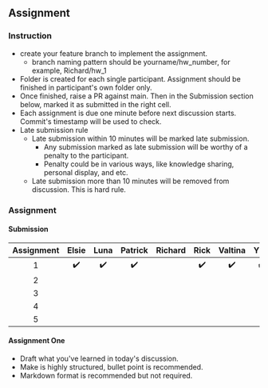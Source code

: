 ## Assignment

### Instruction
- create your feature branch to implement the assignment.
  - branch naming pattern should be yourname/hw_number, for example, Richard/hw_1
- Folder is created for each single participant. Assignment should be finished in participant's own folder only.
- Once finished, raise a PR against main. Then in the Submission section below, marked it as submitted in the right cell.
- Each assignment is due one minute before next discussion starts. Commit's timestamp will be used to check. 
- Late submission rule
  - Late submission within 10 minutes will be marked late submission. 
    - Any submission marked as late submission will be worthy of a penalty to the participant.
    - Penalty could be in various ways, like knowledge sharing, personal display, and etc.
  - Late submission more than 10 minutes will be removed from discussion. This is hard rule.

### Assignment 

#### Submission
| Assignment  | Elsie | Luna | Patrick | Richard | Rick | Valtina | Yilin |
| :--: | :--: | :--: | :--: | :--: | :--: | :--: | :--: |
| 1  | :heavy_check_mark: | :heavy_check_mark: | :heavy_check_mark: |   | :heavy_check_mark: | :heavy_check_mark: | :heavy_check_mark: |
| 2  |   |   |   |   |   |   |   |
| 3  |   |   |   |   |   |   |   |
| 4  |   |   |   |   |   |   |   |
| 5  |   |   |   |   |   |   |   |

#### Assignment One
- Draft what you've learned in today's discussion.
- Make is highly structured, bullet point is recommended.
- Markdown format is recommended but not required.